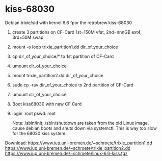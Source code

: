 # kiss-68030
Debian trixie/sid with kernel 6.6 fpor the retrobrew kiss-68030

1) create 3 partitions on CF-Card 1st=150M vfat, 2nd=nnnGB ext4, 3rd=50M swap
2) mount -o loop trixie_partition1.dd dir_of_your_choice
3) cp dir_of_your_choice/* to 1st partition of CF-Card
4) umount dir_of_your_choice
5) mount trixie_partition2.dd dir_of_your_choice
6) sudo cp -rav dir_of_your_choice to 2nd partition of CF-Card
7) umount dir_of_your_choice
8) Boot kiss68030 with new CF Card
9) login: root pswd: root

   Note: /sbin/init; /sbin/shutdown are taken from the old Linux image, cause debian boots and shuts down via systemctl.
   This is way too slow for the 68030 kiss system.

Download:
https://www.iup.uni-bremen.de/~schroete/trixie_partition1.dd <br>
https://www.iup.uni-bremen.de/~schroete/trixie_partition2.dd <br>
https://www.iup.uni-bremen.de/~schroete/linux-6.6-kiss.tgz

